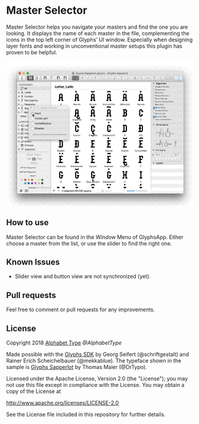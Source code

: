 # Master Selector
Master Selector helps you navigate your masters and find the one you are looking. It displays the name of each master in the file, complementing the icons in the top left corner of Glyphs’ UI window. Especially when designing layer fonts and working in unconventional master setups this plugin has proven to be helpful.

<p align="center">
<img src="https://raw.githubusercontent.com/AlphabetType/MasterSelector/master/images/MasterSelector.gif" alt="Master Selector" height="">
</p>
         
## How to use
Master Selector can be found in the *Window* Menu of GlyphsApp. Either choose a master from the list, or use the slider to find the right one.

## Known Issues
- Slider view and button view are not synchronized (yet).

## Pull requests
Feel free to comment or pull requests for any improvements.

## License

Copyright 2018 [Alphabet Type](http://www.alphabettype.com/) *@AlphabetType*

Made possible with the [Glyphs SDK](https://github.com/schriftgestalt/GlyphsSDK) by Georg Seifert (@schriftgestalt) and Rainer Erich Scheichelbauer (@mekkablue).
The typeface shown in the sample is [Glyphs Sapperlot](https://github.com/DrTypo/sapperlot) by Thomas Maier (@DrTypo).

Licensed under the Apache License, Version 2.0 (the "License"); you may not use this file except in compliance with the License. You may obtain a copy of the License at

http://www.apache.org/licenses/LICENSE-2.0

See the License file included in this repository for further details.
